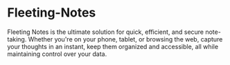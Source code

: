 # Fleeting-Notes
Fleeting Notes is the ultimate solution for quick, efficient, and secure note-taking. Whether you're on your phone, tablet, or browsing the web, capture your thoughts in an instant, keep them organized and accessible, all while maintaining control over your data.
